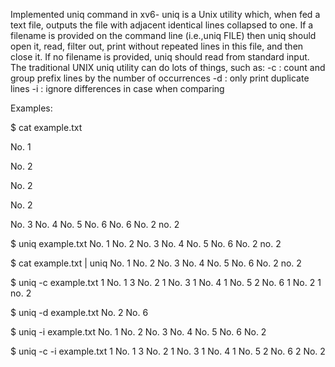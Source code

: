 Implemented uniq command in xv6- uniq is a Unix utility which, when fed a text file, outputs the file with adjacent identical lines collapsed to one.  If a filename is provided on the command line (i.e.,uniq FILE) then uniq should open it, read, filter out, print without repeated lines in this file, and then close it.  If no filename is provided, uniq should read from standard input. The traditional UNIX uniq utility can do lots of things, such as:
-c
:  count and group prefix lines by the number of occurrences
-d
:  only print duplicate lines
-i
:  ignore differences in case when comparing

Examples:

$ cat example.txt

No. 1



No. 2

No. 2

No. 2

No. 3
No. 4
No. 5
No. 6
No. 6
No. 2
no. 2

$ uniq example.txt
No. 1
No. 2
No. 3
No. 4
No. 5
No. 6
No. 2
no. 2

$ cat example.txt | uniq
No. 1
No. 2
No. 3
No. 4
No. 5
No. 6
No. 2
no. 2

$ uniq -c example.txt
1 No. 1
3 No. 2
1 No. 3
1 No. 4
1 No. 5
2 No. 6
1 No. 2
1 no. 2

$ uniq -d example.txt
No. 2
No. 6

$ uniq -i example.txt
No. 1
No. 2
No. 3
No. 4
No. 5
No. 6
No. 2

$ uniq -c -i example.txt
1 No. 1
3 No. 2
1 No. 3
1 No. 4
1 No. 5
2 No. 6
2 No. 2
